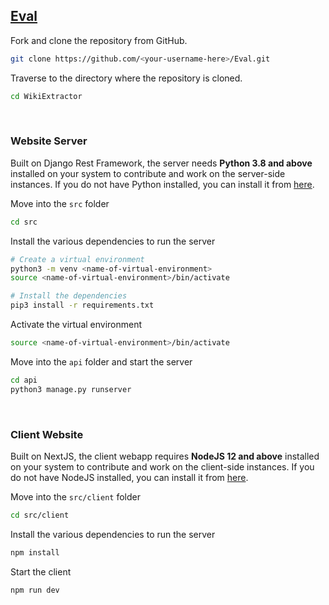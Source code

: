 ## [Eval](https://foobar.com)

Fork and clone the repository from GitHub.
```bash
git clone https://github.com/<your-username-here>/Eval.git
```

Traverse to the directory where the repository is cloned.
```bash
cd WikiExtractor
```

<br>

### Website Server
Built on Django Rest Framework, the server needs **Python 3.8 and above** installed on your system to contribute and work on the server-side instances. If you do not have Python installed, you can install it from [here](https://www.python.org/downloads/).

Move into the `src` folder
```bash
cd src
```

Install the various dependencies to run the server
```bash
# Create a virtual environment 
python3 -m venv <name-of-virtual-environment>
source <name-of-virtual-environment>/bin/activate

# Install the dependencies
pip3 install -r requirements.txt
```

Activate the virtual environment
```bash
source <name-of-virtual-environment>/bin/activate
```

Move into the `api` folder and start the server
```bash
cd api
python3 manage.py runserver
```

<br>

### Client Website
Built on NextJS, the client webapp requires **NodeJS 12 and above** installed on your system to contribute and work on the client-side instances. If you do not have NodeJS installed, you can install it from [here](https://nodejs.org/en/download/).

Move into the `src/client` folder
```bash
cd src/client
```

Install the various dependencies to run the server
```bash
npm install
```

Start the client
```bash
npm run dev
```